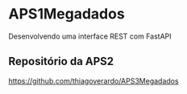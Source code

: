 # APS1Megadados
Desenvolvendo uma interface REST com FastAPI

## Repositório da APS2 
https://github.com/thiagoverardo/APS3Megadados
